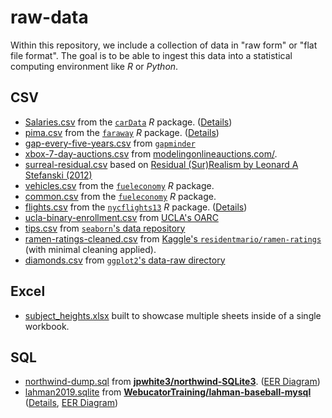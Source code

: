 # raw-data

Within this repository, we include a collection of data in "raw form" or "flat file format". The goal is to be able to ingest this data into a statistical computing environment like _R_ or _Python_. 

## CSV 

- [Salaries.csv](Salaries.csv) from the [`carData`](https://cran.r-project.org/package=carData) _R_ package. ([Details](https://cran.r-project.org/web/packages/carData/carData.pdf#page=43))
- [pima.csv](pima.csv) from the [`faraway`](https://cran.r-project.org/package=faraway) _R_ package. ([Details](https://cran.r-project.org/web/packages/faraway/faraway.pdf#page=74))
- [gap-every-five-years.csv](gap-every-five-years.csv) from [`gapminder`](https://github.com/jennybc/gapminder/tree/main/data-raw)
- [xbox-7-day-auctions.csv](xbox-7-day-auctions.csv) from [modelingonlineauctions.com/](http://www.modelingonlineauctions.com/datasets).
- [surreal-residual.csv](surreal-residual.csv) based on [Residual (Sur)Realism by Leonard A Stefanski (2012)](https://doi.org/10.1198/000313007X190079)
- [vehicles.csv](vehicles.csv) from the [`fueleconomy`](https://cran.r-project.org/package=fueleconomy) _R_ package.
- [common.csv](common.csv) from the [`fueleconomy`](https://cran.r-project.org/package=fueleconomy) _R_ package.
- [flights.csv](Salaries.csv) from the [`nycflights13`](https://cran.r-project.org/package=nycflights13) _R_ package. ([Details](https://nycflights13.tidyverse.org/reference/flights.html))
- [ucla-binary-enrollment.csv](ucla-binary-enrollment.csv) from [UCLA's OARC](https://stats.oarc.ucla.edu)
- [tips.csv](tips.csv) from [`seaborn`'s data repository](https://github.com/mwaskom/seaborn-data/blob/master/tips.csv)
- [ramen-ratings-cleaned.csv](ramen-ratings-cleaned.csv) from [Kaggle's `residentmario/ramen-ratings`](https://www.kaggle.com/datasets/residentmario/ramen-ratings) (with minimal cleaning applied).
- [diamonds.csv](diamonds.csv) from [`ggplot2`'s data-raw directory](https://github.com/tidyverse/ggplot2/blob/main/data-raw/diamonds.csv)

## Excel 

- [subject_heights.xlsx](subject_heights.xlsx) built to showcase multiple sheets inside of a single workbook.

## SQL 

- [northwind-dump.sql](northwind-dump.sql) from [**jpwhite3/northwind-SQLite3**](https://github.com/jpwhite3/northwind-SQLite3). ([EER Diagram](https://raw.githubusercontent.com/jpwhite3/northwind-SQLite3/master/Northwind_ERD.png))
- [lahman2019.sqlite](lahman2019.sqlite) from [**WebucatorTraining/lahman-baseball-mysql**](https://github.com/WebucatorTraining/lahman-baseball-mysql/) ([Details](https://www.seanlahman.com/baseball-archive/statistics/), [EER Diagram](https://raw.githubusercontent.com/WebucatorTraining/lahman-baseball-mysql/master/lahman-model.png))
